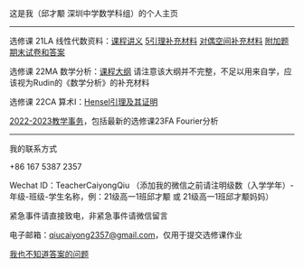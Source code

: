 这是我（邱才颙 深圳中学数学科组）的个人主页

------

选修课 21LA 线性代数资料：[课程讲义](https://qiuszms.github.io/21LA.pdf) [5引理补充材料](https://qiuszms.github.io/21LA_5lemma.pdf) [对偶空间补充材料](https://qiuszms.github.io/21LA_DualSpaces) [附加题](https://qiuszms.github.io/21LA_ExtraProblems) [期末试卷和答案](https://qiuszms.github.io/21LA_Final.pdf)

选修课 22MA 数学分析：[课程大纲](https://qiuszms.github.io/22MA.pdf) 请注意该大纲并不完整，不足以用来自学，应该视为Rudin的《数学分析》的补充材料

选修课 22CA 算术I：[Hensel引理及其证明](https://qiuszms.github.io/23CA_Hensel.pdf)

[2022-2023教学事务](https://qiuszms.github.io/2022-2023)，包括最新的选修课23FA Fourier分析

------

我的联系方式

+86 167 5387 2357

Wechat ID：TeacherCaiyongQiu （添加我的微信之前请注明级数（入学学年）-年级-班级-学生名称，例：21级高一1班邱才颙 或 21级高一1班邱才颙妈妈）

紧急事件请直接致电，非紧急事件请微信留言

电子邮箱：qiucaiyong2357@gmail.com，仅用于提交选修课作业

[我也不知道答案的问题](https://qiuszms.github.io/Unknown)
